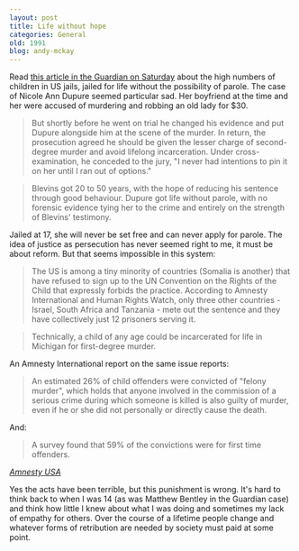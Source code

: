 ```yaml
---
layout: post
title: Life without hope
categories: General
old: 1991
blog: andy-mckay
---
```

<p>Read <a href="http://www.guardian.co.uk/usa/story/0,,2140431,00.html">this article in the Guardian on Saturday</a> about the high numbers of children in US jails, jailed for life without the possibility of parole. The case of Nicole Ann Dupure seemed particular sad. Her boyfriend at the time and her were accused of murdering and robbing an old lady for $30.</p>
<blockquote>
But shortly before he went on trial he changed his evidence and put Dupure alongside him at the scene of the murder. In return, the prosecution agreed he should be given the lesser charge of second-degree murder and avoid lifelong incarceration. Under cross-examination, he conceded to the jury, "I never had intentions to pin it on her until I ran out of options."
</blockquote>
<blockquote>
Blevins got 20 to 50 years, with the hope of reducing his sentence through good behaviour. Dupure got life without parole, with no forensic evidence tying her to the crime and entirely on the strength of Blevins' testimony.
</blockquote>
<p>Jailed at 17, she will never be set free and can never apply for parole. The idea of justice as persecution has never seemed right to me, it must be about reform. But that seems impossible in this system:</p>
<blockquote>
The US is among a tiny minority of countries (Somalia is another) that have refused to sign up to the UN Convention on the Rights of the Child that expressly forbids the practice. According to Amnesty International and Human Rights Watch, only three other countries - Israel, South Africa and Tanzania - mete out the sentence and they have collectively just 12 prisoners serving it.</blockquote>
<blockquote>
Technically, a child of any age could be incarcerated for life in Michigan for first-degree murder.</blockquote>
<p>An Amnesty International report on the same issue reports:
<blockquote>
An estimated 26% of child offenders were convicted of "felony murder", which holds that anyone involved in the commission of a serious crime during which someone is killed is also guilty of murder, even if he or she did not personally or directly cause the death.</blockquote>
<p>And:</p>
<blockquote>
A survey found that 59% of the convictions were for first time offenders.
</blockquote>
<cite><a href="http://www.amnestyusa.org/Domestic_Human_Rights/Child_Life_Without_Parole/page.do?id=1102094&n1=3&n2=850&n3=219">Amnesty USA</a></cite>
<p>Yes the acts have been terrible, but this punishment is wrong. It's hard to think back to when I was 14 (as was Matthew Bentley in the Guardian case) and think how little I knew about what I was doing and sometimes my lack of empathy for others. Over the course of a lifetime people change and whatever forms of retribution are needed by society must paid at some point.</p>
